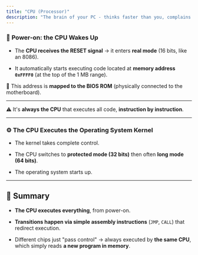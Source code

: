 ```yaml
---
title: "CPU (Processor)"
description: "The brain of your PC - thinks faster than you, complains less"
---
```


### 🧱 **Power-on: the CPU Wakes Up**
    
- The **CPU receives the RESET signal** → it enters **real mode** (16 bits, like an 8086).
    
- It automatically starts executing code located at **memory address `0xFFFF0`** (at the top of the 1 MB range).
    

📍 This address is **mapped to the BIOS ROM** (physically connected to the motherboard).

---

⚠️ It's **always the CPU** that executes all code, **instruction by instruction**.

---

### ⚙️  **The CPU Executes the Operating System Kernel**

- The kernel takes complete control.
    
- The CPU switches to **protected mode (32 bits)** then often **long mode (64 bits)**.
    
- The operating system starts up.
    

---

## 🧠 Summary

- **The CPU executes everything**, from power-on.
    
- **Transitions happen via simple assembly instructions** (`JMP`, `CALL`) that redirect execution.
    
- Different chips just "pass control" → always executed by **the same CPU**, which simply reads **a new program in memory**.